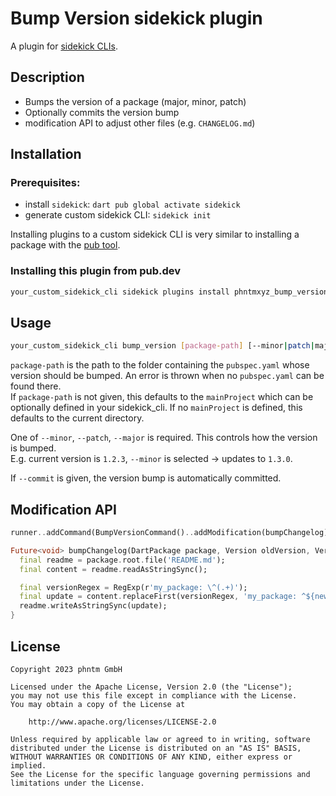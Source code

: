 # Bump Version sidekick plugin

A plugin for [sidekick CLIs](https://pub.dev/packages/sidekick).  

## Description

- Bumps the version of a package (major, minor, patch)
- Optionally commits the version bump
- modification API to adjust other files (e.g. `CHANGELOG.md`)

## Installation

### Prerequisites:

- install `sidekick`: `dart pub global activate sidekick`
- generate custom sidekick CLI: `sidekick init`

Installing plugins to a custom sidekick CLI is very similar to installing a package with
the [pub tool](https://dart.dev/tools/pub/cmd/pub-global#activating-a-package).

### Installing this plugin from pub.dev

```bash
your_custom_sidekick_cli sidekick plugins install phntmxyz_bump_version_sidekick_plugin
```

## Usage
```bash
your_custom_sidekick_cli bump_version [package-path] [--minor|patch|major] --[no-]commit
```

`package-path` is the path to the folder containing the `pubspec.yaml` whose version should be bumped. 
An error is thrown when no `pubspec.yaml` can be found there.  
If `package-path` is not given, this defaults to the `mainProject` which can be optionally defined in your sidekick_cli. 
If no `mainProject` is defined, this defaults to the current directory.

One of `--minor`, `--patch`, `--major` is required. This controls how the version is bumped.  
E.g. current version is `1.2.3`, `--minor` is selected -> updates to `1.3.0`.  

If `--commit` is given, the version bump is automatically committed.

## Modification API

```dart
runner..addCommand(BumpVersionCommand()..addModification(bumpChangelog));
```

```dart
Future<void> bumpChangelog(DartPackage package, Version oldVersion, Version newVersion) async {
  final readme = package.root.file('README.md');
  final content = readme.readAsStringSync();

  final versionRegex = RegExp(r'my_package: \^(.+)');
  final update = content.replaceFirst(versionRegex, 'my_package: ^${newVersion.canonicalizedVersion}');
  readme.writeAsStringSync(update);
}
```

## License

```
Copyright 2023 phntm GmbH

Licensed under the Apache License, Version 2.0 (the "License");
you may not use this file except in compliance with the License.
You may obtain a copy of the License at

    http://www.apache.org/licenses/LICENSE-2.0

Unless required by applicable law or agreed to in writing, software
distributed under the License is distributed on an "AS IS" BASIS,
WITHOUT WARRANTIES OR CONDITIONS OF ANY KIND, either express or implied.
See the License for the specific language governing permissions and
limitations under the License.
```
